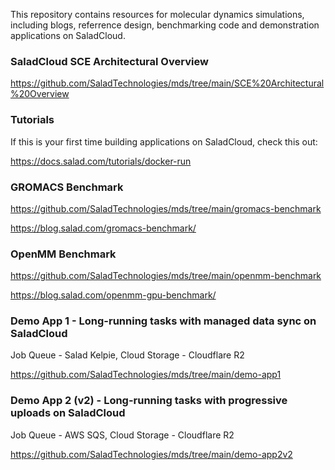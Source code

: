 This repository contains resources for molecular dynamics simulations, including blogs, referrence design, benchmarking code and demonstration applications on SaladCloud.

### SaladCloud SCE Architectural Overview

https://github.com/SaladTechnologies/mds/tree/main/SCE%20Architectural%20Overview

### Tutorials

If this is your first time building applications on SaladCloud, check this out:

https://docs.salad.com/tutorials/docker-run

### GROMACS Benchmark

https://github.com/SaladTechnologies/mds/tree/main/gromacs-benchmark

https://blog.salad.com/gromacs-benchmark/

### OpenMM Benchmark

https://github.com/SaladTechnologies/mds/tree/main/openmm-benchmark

https://blog.salad.com/openmm-gpu-benchmark/

### Demo App 1 - Long-running tasks with managed data sync on SaladCloud

Job Queue - Salad Kelpie, Cloud Storage - Cloudflare R2

https://github.com/SaladTechnologies/mds/tree/main/demo-app1

### Demo App 2 (v2) - Long-running tasks with progressive uploads on SaladCloud

Job Queue - AWS SQS, Cloud Storage - Cloudflare R2

https://github.com/SaladTechnologies/mds/tree/main/demo-app2v2



